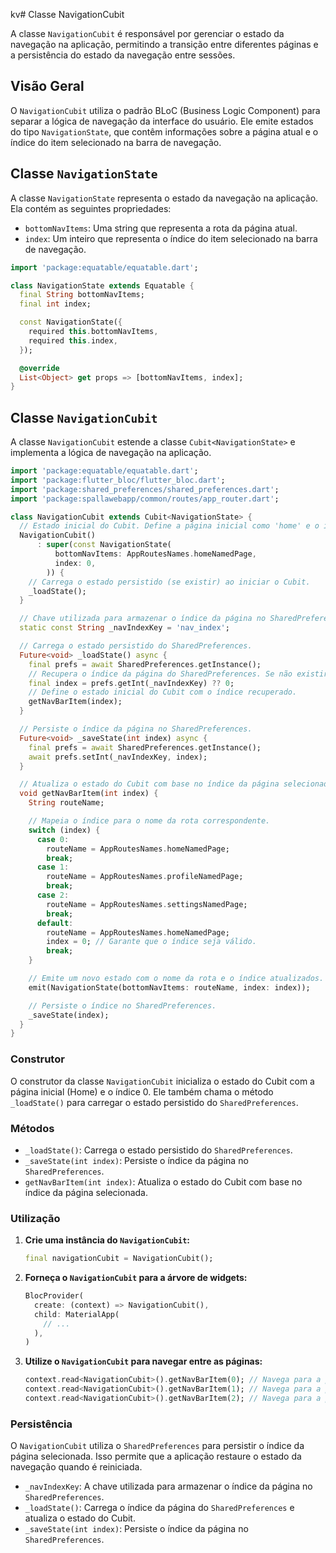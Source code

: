kv# Classe NavigationCubit

A classe `NavigationCubit` é responsável por gerenciar o estado da navegação na aplicação, permitindo a transição entre diferentes páginas e a persistência do estado da navegação entre sessões.

## Visão Geral

O `NavigationCubit` utiliza o padrão BLoC (Business Logic Component) para separar a lógica de navegação da interface do usuário. Ele emite estados do tipo `NavigationState`, que contêm informações sobre a página atual e o índice do item selecionado na barra de navegação.

## Classe `NavigationState`

A classe `NavigationState` representa o estado da navegação na aplicação. Ela contém as seguintes propriedades:

*   `bottomNavItems`: Uma string que representa a rota da página atual.
*   `index`: Um inteiro que representa o índice do item selecionado na barra de navegação.

```dart
import 'package:equatable/equatable.dart';

class NavigationState extends Equatable {
  final String bottomNavItems;
  final int index;

  const NavigationState({
    required this.bottomNavItems,
    required this.index,
  });

  @override
  List<Object> get props => [bottomNavItems, index];
}
```

## Classe `NavigationCubit`

A classe `NavigationCubit` estende a classe `Cubit<NavigationState>` e implementa a lógica de navegação na aplicação.

```dart
import 'package:equatable/equatable.dart';
import 'package:flutter_bloc/flutter_bloc.dart';
import 'package:shared_preferences/shared_preferences.dart';
import 'package:spallawebapp/common/routes/app_router.dart';

class NavigationCubit extends Cubit<NavigationState> {
  // Estado inicial do Cubit. Define a página inicial como 'home' e o índice como 0.
  NavigationCubit()
      : super(const NavigationState(
          bottomNavItems: AppRoutesNames.homeNamedPage,
          index: 0,
        )) {
    // Carrega o estado persistido (se existir) ao iniciar o Cubit.
    _loadState();
  }

  // Chave utilizada para armazenar o índice da página no SharedPreferences.
  static const String _navIndexKey = 'nav_index';

  // Carrega o estado persistido do SharedPreferences.
  Future<void> _loadState() async {
    final prefs = await SharedPreferences.getInstance();
    // Recupera o índice da página do SharedPreferences. Se não existir, usa 0 como padrão.
    final index = prefs.getInt(_navIndexKey) ?? 0;
    // Define o estado inicial do Cubit com o índice recuperado.
    getNavBarItem(index);
  }

  // Persiste o índice da página no SharedPreferences.
  Future<void> _saveState(int index) async {
    final prefs = await SharedPreferences.getInstance();
    await prefs.setInt(_navIndexKey, index);
  }

  // Atualiza o estado do Cubit com base no índice da página selecionada.
  void getNavBarItem(int index) {
    String routeName;

    // Mapeia o índice para o nome da rota correspondente.
    switch (index) {
      case 0:
        routeName = AppRoutesNames.homeNamedPage;
        break;
      case 1:
        routeName = AppRoutesNames.profileNamedPage;
        break;
      case 2:
        routeName = AppRoutesNames.settingsNamedPage;
        break;
      default:
        routeName = AppRoutesNames.homeNamedPage;
        index = 0; // Garante que o índice seja válido.
        break;
    }

    // Emite um novo estado com o nome da rota e o índice atualizados.
    emit(NavigationState(bottomNavItems: routeName, index: index));

    // Persiste o índice no SharedPreferences.
    _saveState(index);
  }
}
```

### Construtor

O construtor da classe `NavigationCubit` inicializa o estado do Cubit com a página inicial (Home) e o índice 0. Ele também chama o método `_loadState()` para carregar o estado persistido do `SharedPreferences`.

### Métodos

*   `_loadState()`: Carrega o estado persistido do `SharedPreferences`.
*   `_saveState(int index)`: Persiste o índice da página no `SharedPreferences`.
*   `getNavBarItem(int index)`: Atualiza o estado do Cubit com base no índice da página selecionada.

### Utilização

1.  **Crie uma instância do `NavigationCubit`:**

    ```dart
    final navigationCubit = NavigationCubit();
    ```

2.  **Forneça o `NavigationCubit` para a árvore de widgets:**

    ```dart
    BlocProvider(
      create: (context) => NavigationCubit(),
      child: MaterialApp(
        // ...
      ),
    )
    ```

3.  **Utilize o `NavigationCubit` para navegar entre as páginas:**

    ```dart
    context.read<NavigationCubit>().getNavBarItem(0); // Navega para a página Home
    context.read<NavigationCubit>().getNavBarItem(1); // Navega para a página Profile
    context.read<NavigationCubit>().getNavBarItem(2); // Navega para a página Settings
    ```

### Persistência

O `NavigationCubit` utiliza o `SharedPreferences` para persistir o índice da página selecionada. Isso permite que a aplicação restaure o estado da navegação quando é reiniciada.

*   `_navIndexKey`: A chave utilizada para armazenar o índice da página no `SharedPreferences`.
*   `_loadState()`: Carrega o índice da página do `SharedPreferences` e atualiza o estado do Cubit.
*   `_saveState(int index)`: Persiste o índice da página no `SharedPreferences`.